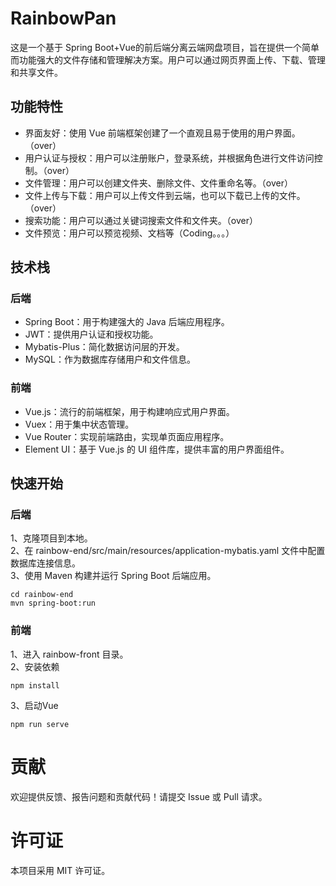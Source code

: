 # RainbowPan
这是一个基于 Spring Boot+Vue的前后端分离云端网盘项目，旨在提供一个简单而功能强大的文件存储和管理解决方案。用户可以通过网页界面上传、下载、管理和共享文件。

## 功能特性
* 界面友好：使用 Vue 前端框架创建了一个直观且易于使用的用户界面。（over）
* 用户认证与授权：用户可以注册账户，登录系统，并根据角色进行文件访问控制。（over）
* 文件管理：用户可以创建文件夹、删除文件、文件重命名等。（over）
* 文件上传与下载：用户可以上传文件到云端，也可以下载已上传的文件。（over）
* 搜索功能：用户可以通过关键词搜索文件和文件夹。（over）
* 文件预览：用户可以预览视频、文档等（Coding。。。）


## 技术栈
### 后端
* Spring Boot：用于构建强大的 Java 后端应用程序。
* JWT：提供用户认证和授权功能。
* Mybatis-Plus：简化数据访问层的开发。
* MySQL：作为数据库存储用户和文件信息。

### 前端
* Vue.js：流行的前端框架，用于构建响应式用户界面。
* Vuex：用于集中状态管理。
* Vue Router：实现前端路由，实现单页面应用程序。
* Element UI：基于 Vue.js 的 UI 组件库，提供丰富的用户界面组件。

## 快速开始
### 后端
1、克隆项目到本地。<br>
2、在 rainbow-end/src/main/resources/application-mybatis.yaml 文件中配置数据库连接信息。<br>
3、使用 Maven 构建并运行 Spring Boot 后端应用。<br>
````
cd rainbow-end
mvn spring-boot:run
````

### 前端
1、进入 rainbow-front 目录。<br>
2、安装依赖<br>
````
npm install
````
3、启动Vue
````
npm run serve
````
# 贡献
欢迎提供反馈、报告问题和贡献代码！请提交 Issue 或 Pull 请求。

# 许可证
本项目采用 MIT 许可证。





